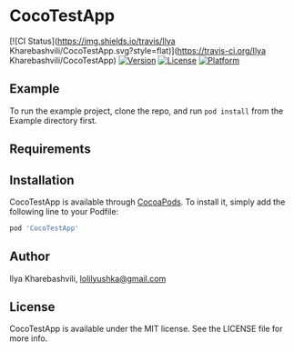 # CocoTestApp

[![CI Status](https://img.shields.io/travis/Ilya Kharebashvili/CocoTestApp.svg?style=flat)](https://travis-ci.org/Ilya Kharebashvili/CocoTestApp)
[![Version](https://img.shields.io/cocoapods/v/CocoTestApp.svg?style=flat)](https://cocoapods.org/pods/CocoTestApp)
[![License](https://img.shields.io/cocoapods/l/CocoTestApp.svg?style=flat)](https://cocoapods.org/pods/CocoTestApp)
[![Platform](https://img.shields.io/cocoapods/p/CocoTestApp.svg?style=flat)](https://cocoapods.org/pods/CocoTestApp)

## Example

To run the example project, clone the repo, and run `pod install` from the Example directory first.

## Requirements

## Installation

CocoTestApp is available through [CocoaPods](https://cocoapods.org). To install
it, simply add the following line to your Podfile:

```ruby
pod 'CocoTestApp'
```

## Author

Ilya Kharebashvili, lolilyushka@gmail.com

## License

CocoTestApp is available under the MIT license. See the LICENSE file for more info.
